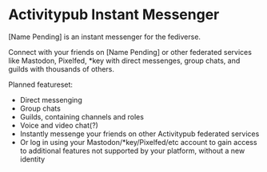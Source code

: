 # Activitypub Instant Messenger

[Name Pending] is an instant messenger for the fediverse.

Connect with your friends on [Name Pending] or other federated services like Mastodon, Pixelfed, \*key with
direct messenges, group chats, and guilds with thousands of others.

Planned featureset:

-   Direct messenging
-   Group chats
-   Guilds, containing channels and roles
-   Voice and video chat(?)
-   Instantly messenge your friends on other Activitypub federated services
-   Or log in using your Mastodon/\*key/Pixelfed/etc account to gain access to additional features not supported by your platform, without a new identity
